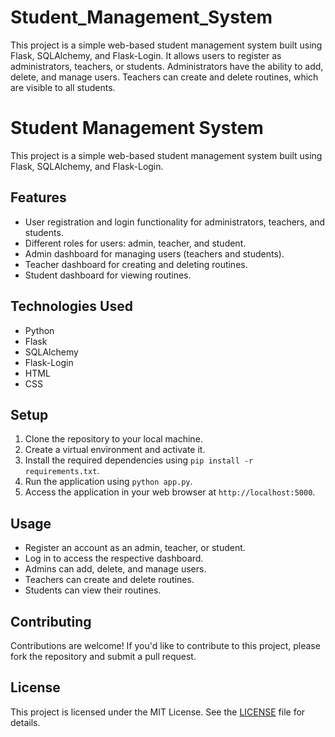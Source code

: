# Student_Management_System
This project is a simple web-based student management system built using Flask, SQLAlchemy, and Flask-Login. It allows users to register as administrators, teachers, or students. Administrators have the ability to add, delete, and manage users. Teachers can create and delete routines, which are visible to all students. 
# Student Management System

This project is a simple web-based student management system built using Flask, SQLAlchemy, and Flask-Login.

## Features
- User registration and login functionality for administrators, teachers, and students.
- Different roles for users: admin, teacher, and student.
- Admin dashboard for managing users (teachers and students).
- Teacher dashboard for creating and deleting routines.
- Student dashboard for viewing routines.

## Technologies Used
- Python
- Flask
- SQLAlchemy
- Flask-Login
- HTML
- CSS

## Setup
1. Clone the repository to your local machine.
2. Create a virtual environment and activate it.
3. Install the required dependencies using `pip install -r requirements.txt`.
4. Run the application using `python app.py`.
5. Access the application in your web browser at `http://localhost:5000`.

## Usage
- Register an account as an admin, teacher, or student.
- Log in to access the respective dashboard.
- Admins can add, delete, and manage users.
- Teachers can create and delete routines.
- Students can view their routines.

## Contributing
Contributions are welcome! If you'd like to contribute to this project, please fork the repository and submit a pull request.

## License
This project is licensed under the MIT License. See the [LICENSE](LICENSE) file for details.

